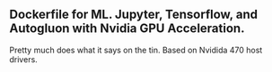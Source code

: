 ## Dockerfile for ML. Jupyter, Tensorflow, and Autogluon with Nvidia GPU Acceleration.

Pretty much does what it says on the tin. Based on Nvidida 470 host drivers.

